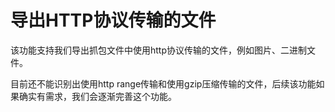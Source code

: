 # 导出HTTP协议传输的文件

该功能支持我们导出抓包文件中使用http协议传输的文件，例如图片、二进制文件。

目前还不能识别出使用http range传输和使用gzip压缩传输的文件，后续该功能如果确实有需求，我们会逐渐完善这个功能。



